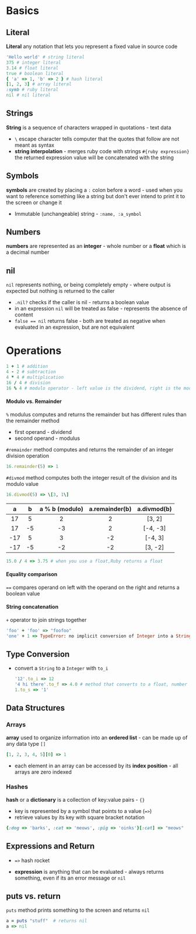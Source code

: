 # Basics

## Literal

**Literal** any notation that lets you represent a fixed value in source code

```ruby
'Hello world' # string literal
375 # integer literal
3.14 # float literal
true # boolean literal
{ 'a' => 1, 'b' => 2 } # hash literal
[1, 2, 3] # array literal
:symb # ruby literal
nil # nil literal
```

## Strings

**String** is a sequence of characters wrapped in quotations - text data

- `\` escape character tells computer that the quotes that follow are not meant as syntax 
- **string interpolation** - merges ruby code with strings `#{ruby expression}` the returned expression value will be concatenated with the string

## Symbols

**symbols** are created by placing a `:` colon before a word - used when you want to reference something like a string but don't ever intend to print it to the screen or change it

- Immutable (unchangeable) string - `:name, :a_symbol` 

## Numbers

**numbers** are represented as an **integer** - whole number or a **float** which is a decimal number

## nil	

`nil` represents nothing, or being completely empty - where output is expected but nothing is returned to the caller

- `.nil?`  checks if the caller is nil - returns a boolean value
- in an expression `nil` will be treated as false - represents the absence of content
- `false == nil` returns false - both are treated as negative when evaluated in an expression, but are not equivalent

# Operations

```ruby
1 + 1 # addition
4 - 2 # subtraction
4 * 4 # multiplication
16 / 4 # division
16 % 4 # modulo operator - left value is the dividend, right is the modulus
```

#### Modulo vs. Remainder

`%` modulus computes and returns the remainder but has different rules than the remainder method

- first operand - dividend
- second operand - modulus

`#remainder` method computes and returns the remainder of an integer division operation

```ruby
16.remainder(5) => 1
```

`#divmod` method computes both the integer result of the division and its modulo value

```ruby
16.divmod(5) => \[3, 1\]
```

|  a   |  b   | a % b (modulo) | a.remainder(b) | a.divmod(b) |
| :--: | :--: | :------------: | :------------: | :---------: |
|  17  |  5   |       2        |       2        |   [3, 2]    |
|  17  |  -5  |       -3       |       2        |  [-4, -3]   |
| -17  |  5   |       3        |       -2       |   [-4, 3]   |
| -17  |  -5  |       -2       |       -2       |   [3, -2]   |

```ruby
15.0 / 4 => 3.75 # when you use a float,Ruby returns a float
```

#### Equality comparison

`==` compares operand on left with the operand on the right and returns a boolean value

#### String concatenation

`+` operator to join strings together

```ruby
'foo' + 'foo' => "foofoo"
'one' + 1 => TypeError: no implicit conversion of Integer into a String
```

## Type Conversion

- convert a `String` to a `Integer` with `to_i` 

  ```ruby
  '12'.to_i => 12
  '4 hi there'.to_f => 4.0 # method that converts to a float, number has to be the first character in a string if not will return 0.0
  1.to_s => '1'
  ```

## Data Structures

### Arrays

**array** used to organize information into an **ordered list** - can be made up of any data type `[]` 

```ruby
[1, 2, 3, 4, 5][0] => 1
```

- each element in an array can be accessed by its **index position** - all arrays are zero indexed

### Hashes

**hash** or a **dictionary** is a collection of key:value pairs - `{}` 

- key is represented by a symbol that points to a value (`=>`)
- retrieve values by its key with square bracket notation

```ruby
{:dog => 'barks', :cat => 'meows', :pig => 'oinks'}[:cat] => "meows"
```

## Expressions and Return

- `=>` hash rocket

- **expression** is anything that can be evaluated - always returns something, even if its an error message or `nil` 

## puts vs. return

`puts` method prints something to the screen and returns `nil` 

```ruby
a = puts "stuff"  # returns nil
a => nil
```

